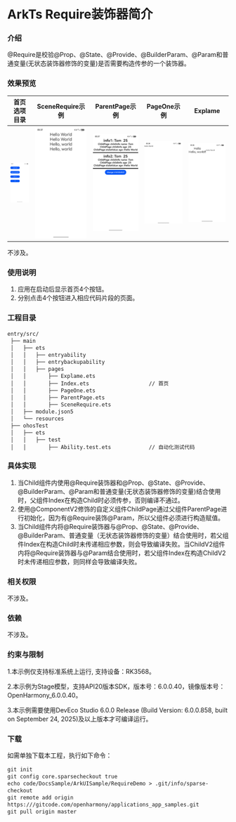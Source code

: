 # ArkTs Require装饰器简介

### 介绍

@Require是校验@Prop、@State、@Provide、@BuilderParam、@Param和普通变量(无状态装饰器修饰的变量)是否需要构造传参的一个装饰器。

### 效果预览

| 首页选项目录            | SceneRequire示例                          | ParentPage示例                            | PageOne示例                           | Explame 
|-------------------|------------------------------------|------------------------------------|--------------------------------------|--------------------------------------|
| ![](screenshots/Screenshot_2025-10-24T173700.png) | ![](screenshots/Screenshot_2025-10-24T173714.png) | ![](screenshots/Screenshot_2025-10-24T173738.png) | ![](screenshots/Screenshot_2025-10-24T173811.png) | ![](screenshots/Screenshot_2025-10-24T173835.png) |


不涉及。
### 使用说明

1. 应用在启动后显示首页4个按钮。
2. 分别点击4个按钮进入相应代码片段的页面。

### 工程目录

```
entry/src/
 ├── main
 │   ├── ets
 │   │   ├── entryability
 │   │   ├── entrybackupability
 │   │   ├── pages
 │   │       ├── Explame.ets                   
 │   │       ├── Index.ets                   // 首页
 │   │       ├── PageOne.ets                   
 │   │       ├── ParentPage.ets                   
 │   │       ├── SceneRequire.ets                   
 │   ├── module.json5
 │   └── resources
 ├── ohosTest
 │   ├── ets
 │   │   ├── test
 │   │       ├── Ability.test.ets            // 自动化测试代码
```
### 具体实现

1. 当Child组件内使用@Require装饰器和@Prop、@State、@Provide、@BuilderParam、@Param和普通变量(无状态装饰器修饰的变量)结合使用时，父组件Index在构造Child时必须传参，否则编译不通过。
2. 使用@ComponentV2修饰的自定义组件ChildPage通过父组件ParentPage进行初始化，因为有@Require装饰@Param，所以父组件必须进行构造赋值。
3. 当Child组件内将@Require装饰器与@Prop、@State、@Provide、@BuilderParam、普通变量（无状态装饰器修饰的变量）结合使用时，若父组件Index在构造Child时未传递相应参数，则会导致编译失败。当ChildV2组件内将@Require装饰器与@Param结合使用时，若父组件Index在构造ChildV2时未传递相应参数，则同样会导致编译失败。
### 相关权限

不涉及。

### 依赖

不涉及。

### 约束与限制

1.本示例仅支持标准系统上运行, 支持设备：RK3568。

2.本示例为Stage模型，支持API20版本SDK，版本号：6.0.0.40，镜像版本号：OpenHarmony_6.0.0.40。

3.本示例需要使用DevEco Studio 6.0.0 Release (Build Version: 6.0.0.858, built on September 24, 2025)及以上版本才可编译运行。

### 下载

如需单独下载本工程，执行如下命令：

```
git init
git config core.sparsecheckout true
echo code/DocsSample/ArkUISample/RequireDemo > .git/info/sparse-checkout
git remote add origin https:///gitcode.com/openharmony/applications_app_samples.git
git pull origin master
```
